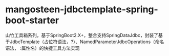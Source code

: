 # mangosteen-jdbctemplate-spring-boot-starter
山竹工具箱系列，基于SpringBoot2.X+，整合支持SpringDataJdbc，封装了基于JdbcTemplate（占位符语法，?）、NamedParameterJdbcOperations（命名语法， :属性名）的快捷工具方法实现
